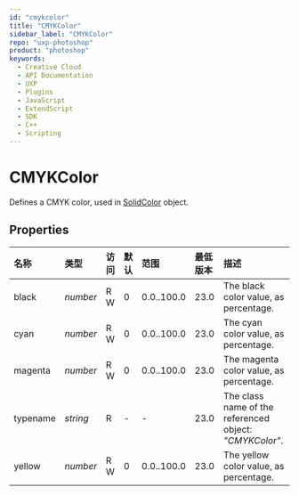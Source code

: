 ```yaml
---
id: "cmykcolor"
title: "CMYKColor"
sidebar_label: "CMYKColor"
repo: "uxp-photoshop"
product: "photoshop"
keywords:
  - Creative Cloud
  - API Documentation
  - UXP
  - Plugins
  - JavaScript
  - ExtendScript
  - SDK
  - C++
  - Scripting
---
```


# CMYKColor

Defines a CMYK color, used in [SolidColor](/ps_reference/classes/solidcolor/) object.

## Properties

| 名称 | 类型 | 访问 | 默认 | 范围 | 最低版本 | 描述 |
| :------ | :------ | :------ | :------ | :------ | :------ | :------ |
| black | *number* | R W | 0 | 0.0..100.0 | 23.0 | The black color value, as percentage. |
| cyan | *number* | R W | 0 | 0.0..100.0 | 23.0 | The cyan color value, as percentage. |
| magenta | *number* | R W | 0 | 0.0..100.0 | 23.0 | The magenta color value, as percentage. |
| typename | *string* | R | - | - | 23.0 | The class name of the referenced object: *&quot;CMYKColor&quot;*. |
| yellow | *number* | R W | 0 | 0.0..100.0 | 23.0 | The yellow color value, as percentage. |
